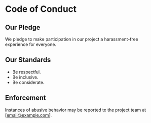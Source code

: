 # Code of Conduct

## Our Pledge

We pledge to make participation in our project a harassment-free experience for everyone.

## Our Standards

- Be respectful.
- Be inclusive.
- Be considerate.

## Enforcement

Instances of abusive behavior may be reported to the project team at [email@example.com].